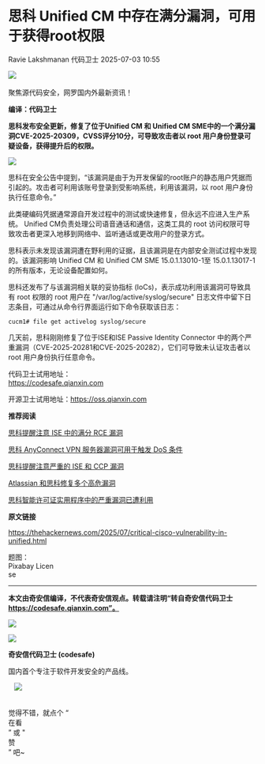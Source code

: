 #  思科 Unified CM 中存在满分漏洞，可用于获得root权限  
Ravie Lakshmanan  代码卫士   2025-07-03 10:55  
  
![](https://mmbiz.qpic.cn/mmbiz_gif/Az5ZsrEic9ot90z9etZLlU7OTaPOdibteeibJMMmbwc29aJlDOmUicibIRoLdcuEQjtHQ2qjVtZBt0M5eVbYoQzlHiaw/640?wx_fmt=gif "")  
    
聚焦源代码安全，网罗国内外最新资讯！  
  
**编译：代码卫士**  
  
**思科发布安全更新，修复了位于Unified CM 和 Unified CM SME中的一个满分漏洞CVE-2025-20309，CVSS评分10分，可导致攻击者以 root 用户身份登录可疑设备，获得提升后的权限。**  
  
![](https://mmbiz.qpic.cn/mmbiz_png/oBANLWYScMTzEKgjQaZRqN5pGpEzyYtVyjqBkfEBgm6yB9t7AEYG6YXCcNp3bmfzicKunyobJWwBHeib07UKC40w/640?wx_fmt=png&from=appmsg "")  
  
  
思科在安全公告中提到，“该漏洞是由于为开发保留的root账户的静态用户凭据而引起的。攻击者可利用该账号登录到受影响系统，利用该漏洞，以 root 用户身份执行任意命令。”  
  
此类硬编码凭据通常源自开发过程中的测试或快速修复，但永远不应进入生产系统。 Unified CM负责处理公司语音通话和通信，这类工具的 root 访问权限可导致攻击者更深入地移到网络中、监听通话或更改用户的登录方式。  
  
思科表示未发现该漏洞遭在野利用的证据，且该漏洞是在内部安全测试过程中发现的。该漏洞影响 Unified CM 和 Unified CM SME 15.0.1.13010-1至 15.0.1.13017-1的所有版本，无论设备配置如何。  
  
思科还发布了与该漏洞相关联的妥协指标 (IoCs)，表示成功利用该漏洞可导致具有 root 权限的 root 用户在 "/var/log/active/syslog/secure" 日志文件中留下日志条目，可通过从命令行界面运行如下命令获取该日志：  
```
cucm1# file get activelog syslog/secure
```  
  
  
几天前，思科刚刚修复了位于ISE和ISE Passive Identity Connector 中的两个严重漏洞（CVE-2025-20281和CVE-2025-20282），它们可导致未认证攻击者以 root 用户身份执行任意命令。  
  
  
代码卫士试用地址：  
https://codesafe.qianxin.com  
  
开源卫士试用地址：https://oss.qianxin.com  
  
  
  
  
  
  
  
  
  
  
  
  
  
**推荐阅读**  
  
[思科提醒注意 ISE 中的满分 RCE 漏洞](https://mp.weixin.qq.com/s?__biz=MzI2NTg4OTc5Nw==&mid=2247523394&idx=1&sn=6155e41bcc07bb70bcdcdd88cc88d8de&scene=21#wechat_redirect)  
  
  
[思科 AnyConnect VPN 服务器漏洞可用于触发 DoS 条件](https://mp.weixin.qq.com/s?__biz=MzI2NTg4OTc5Nw==&mid=2247523347&idx=1&sn=4789a7999ec060d43881b5c1f1b8e576&scene=21#wechat_redirect)  
  
  
[思科提醒注意严重的 ISE 和 CCP 漏洞](https://mp.weixin.qq.com/s?__biz=MzI2NTg4OTc5Nw==&mid=2247523184&idx=1&sn=f205e1639e39bac5e3d3496845db4087&scene=21#wechat_redirect)  
  
  
[Atlassian 和思科修复多个高危漏洞](https://mp.weixin.qq.com/s?__biz=MzI2NTg4OTc5Nw==&mid=2247522791&idx=2&sn=841f61a29df71610844f2e021c5c9bab&scene=21#wechat_redirect)  
  
  
[思科智能许可证实用程序中的严重漏洞已遭利用](https://mp.weixin.qq.com/s?__biz=MzI2NTg4OTc5Nw==&mid=2247522568&idx=2&sn=ec34401dbcb58be493c11352d5815bb6&scene=21#wechat_redirect)  
  
  
  
  
  
**原文链接**  
  
https://thehackernews.com/2025/07/critical-cisco-vulnerability-in-unified.html  
  
  
题图：  
Pixabay Licen  
se  
  
****  
**本文由奇安信编译，不代表奇安信观点。转载请注明“转自奇安信代码卫士 https://codesafe.qianxin.com”。**  
  
  
  
  
![](https://mmbiz.qpic.cn/mmbiz_jpg/oBANLWYScMSf7nNLWrJL6dkJp7RB8Kl4zxU9ibnQjuvo4VoZ5ic9Q91K3WshWzqEybcroVEOQpgYfx1uYgwJhlFQ/640?wx_fmt=jpeg "")  
  
![](https://mmbiz.qpic.cn/mmbiz_jpg/oBANLWYScMSN5sfviaCuvYQccJZlrr64sRlvcbdWjDic9mPQ8mBBFDCKP6VibiaNE1kDVuoIOiaIVRoTjSsSftGC8gw/640?wx_fmt=jpeg "")  
  
**奇安信代码卫士 (codesafe)**  
  
国内首个专注于软件开发安全的产品线。  
  
   ![](https://mmbiz.qpic.cn/mmbiz_gif/oBANLWYScMQ5iciaeKS21icDIWSVd0M9zEhicFK0rbCJOrgpc09iaH6nvqvsIdckDfxH2K4tu9CvPJgSf7XhGHJwVyQ/640?wx_fmt=gif "")  
  
   
觉得不错，就点个 “  
在看  
” 或 "  
赞  
” 吧~  
  
